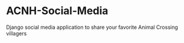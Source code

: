 # ACNH-Social-Media
Django social media application to share your favorite Animal Crossing villagers
